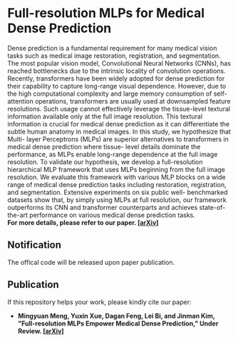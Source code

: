 # Full-resolution MLPs for Medical Dense Prediction
Dense prediction is a fundamental requirement for many medical vision tasks such as medical image restoration, registration, and segmentation. The most popular vision model, Convolutional Neural Networks (CNNs), has reached bottlenecks due to the intrinsic locality of convolution operations. Recently, transformers have been widely adopted for dense prediction for their capability to capture long-range visual dependence. However, due to the high computational complexity and large memory consumption of self-attention operations, transformers are usually used at downsampled feature resolutions. Such usage cannot effectively leverage the tissue-level textural information available only at the full image resolution. This textural information is crucial for medical dense prediction as it can differentiate the subtle human anatomy in medical images. In this study, we hypothesize that Multi- layer Perceptrons (MLPs) are superior alternatives to transformers in medical dense prediction where tissue- level details dominate the performance, as MLPs enable long-range dependence at the full image resolution. To validate our hypothesis, we develop a full-resolution hierarchical MLP framework that uses MLPs beginning from the full image resolution. We evaluate this framework with various MLP blocks on a wide range of medical dense prediction tasks including restoration, registration, and segmentation. Extensive experiments on six public well- benchmarked datasets show that, by simply using MLPs at full resolution, our framework outperforms its CNN and transformer counterparts and achieves state-of-the-art performance on various medical dense prediction tasks.  
**For more details, please refer to our paper. [[arXiv]()]**

## Notification
The offical code will be released upon paper publication.

## Publication
If this repository helps your work, please kindly cite our paper:
* **Mingyuan Meng, Yuxin Xue, Dagan Feng, Lei Bi, and Jinman Kim, "Full-resolution MLPs Empower Medical Dense Prediction," Under Review. [[arXiv]()]**
